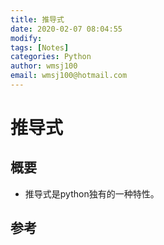```yaml
---
title: 推导式
date: 2020-02-07 08:04:55
modify: 
tags: [Notes]
categories: Python
author: wmsj100
email: wmsj100@hotmail.com
---
```


# 推导式

## 概要

- 推导式是python独有的一种特性。
## 参考

